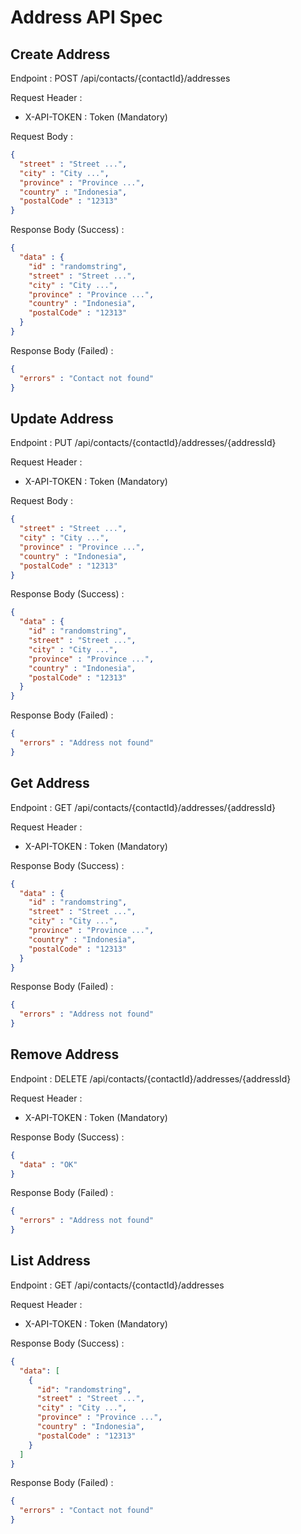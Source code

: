 # Address API Spec

## Create Address

Endpoint : POST /api/contacts/{contactId}/addresses

Request Header :

- X-API-TOKEN : Token (Mandatory)

Request Body :

```json
{
  "street" : "Street ...",
  "city" : "City ...",
  "province" : "Province ...",
  "country" : "Indonesia",
  "postalCode" : "12313"
}
```

Response Body (Success) :

```json
{
  "data" : {
    "id" : "randomstring",
    "street" : "Street ...",
    "city" : "City ...",
    "province" : "Province ...",
    "country" : "Indonesia",
    "postalCode" : "12313"
  }
}
```

Response Body (Failed) :

```json
{
  "errors" : "Contact not found"
}
```

## Update Address

Endpoint : PUT /api/contacts/{contactId}/addresses/{addressId}

Request Header :

- X-API-TOKEN : Token (Mandatory)

Request Body :

```json
{
  "street" : "Street ...",
  "city" : "City ...",
  "province" : "Province ...",
  "country" : "Indonesia",
  "postalCode" : "12313"
}
```

Response Body (Success) :

```json
{
  "data" : {
    "id" : "randomstring",
    "street" : "Street ...",
    "city" : "City ...",
    "province" : "Province ...",
    "country" : "Indonesia",
    "postalCode" : "12313"
  }
}
```

Response Body (Failed) :

```json
{
  "errors" : "Address not found"
}
```

## Get Address

Endpoint : GET /api/contacts/{contactId}/addresses/{addressId}

Request Header :

- X-API-TOKEN : Token (Mandatory)

Response Body (Success) :

```json
{
  "data" : {
    "id" : "randomstring",
    "street" : "Street ...",
    "city" : "City ...",
    "province" : "Province ...",
    "country" : "Indonesia",
    "postalCode" : "12313"
  }
}
```

Response Body (Failed) :

```json
{
  "errors" : "Address not found"
}
```

## Remove Address

Endpoint : DELETE /api/contacts/{contactId}/addresses/{addressId}

Request Header :

- X-API-TOKEN : Token (Mandatory)

Response Body (Success) :

```json
{
  "data" : "OK"
}
```

Response Body (Failed) :

```json
{
  "errors" : "Address not found"
}
```

## List Address

Endpoint : GET /api/contacts/{contactId}/addresses

Request Header :

- X-API-TOKEN : Token (Mandatory)

Response Body (Success) :

```json
{
  "data": [
    {
      "id": "randomstring",
      "street" : "Street ...",
      "city" : "City ...",
      "province" : "Province ...",
      "country" : "Indonesia",
      "postalCode" : "12313"
    }
  ]
}
```

Response Body (Failed) :

```json
{
  "errors" : "Contact not found"
}
```